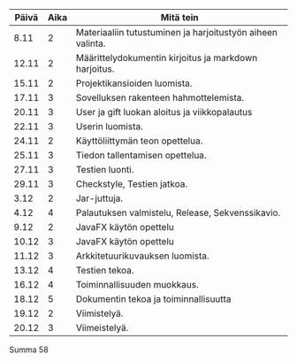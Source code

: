 Päivä  |Aika |Mitä tein
-------|------|---------
8.11 | 2 | Materiaaliin tutustuminen ja harjoitustyön aiheen valinta.
12.11  | 2 | Määrittelydokumentin kirjoitus ja markdown harjoitus.
15.11 | 2 | Projektikansioiden luomista.
17.11 | 3 | Sovelluksen rakenteen hahmottelemista.
20.11 | 3 | User ja gift luokan aloitus ja viikkopalautus
22.11 | 3 | Userin luomista.
24.11 | 2 | Käyttöliittymän teon opettelua.
25.11 | 3 | Tiedon tallentamisen opettelua.
27.11 | 3 | Testien luonti.
29.11 | 3 | Checkstyle, Testien jatkoa.
3.12  | 2 | Jar-juttuja.
4.12  | 4 | Palautuksen valmistelu, Release, Sekvenssikavio.
9.12  | 2 | JavaFX käytön opettelu
10.12 | 3 | JavaFX käytön opettelu
11.12 | 3 | Arkkitetuurikuvauksen luomista.
13.12 | 4 | Testien tekoa.
16.12 | 4 | Toiminnallisuuden muokkaus.
18.12 | 5 | Dokumentin tekoa ja toiminnallisuutta
19.12 | 2 | Viimistelyä.
20.12 | 3 | Viimeistelyä.



Summa 58
